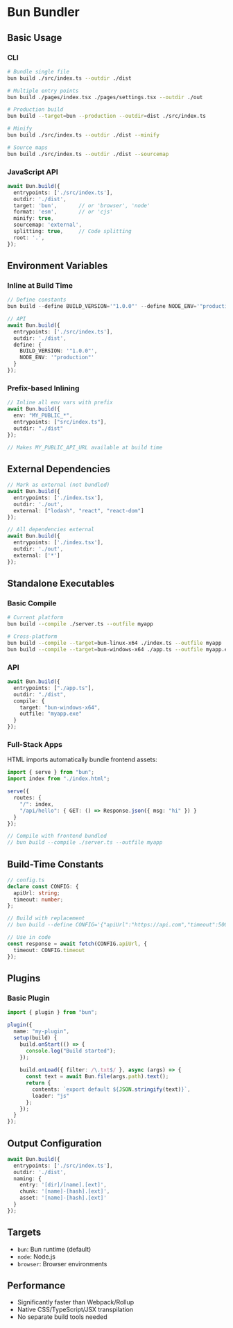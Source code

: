 # Bun Bundler

## Basic Usage

### CLI
```bash
# Bundle single file
bun build ./src/index.ts --outdir ./dist

# Multiple entry points
bun build ./pages/index.tsx ./pages/settings.tsx --outdir ./out

# Production build
bun build --target=bun --production --outdir=dist ./src/index.ts

# Minify
bun build ./src/index.ts --outdir ./dist --minify

# Source maps
bun build ./src/index.ts --outdir ./dist --sourcemap
```

### JavaScript API
```typescript
await Bun.build({
  entrypoints: ['./src/index.ts'],
  outdir: './dist',
  target: 'bun',       // or 'browser', 'node'
  format: 'esm',       // or 'cjs'
  minify: true,
  sourcemap: 'external',
  splitting: true,     // Code splitting
  root: '.',
});
```

## Environment Variables

### Inline at Build Time
```typescript
// Define constants
bun build --define BUILD_VERSION='"1.0.0"' --define NODE_ENV='"production"' src/index.ts --outdir ./dist

// API
await Bun.build({
  entrypoints: ['./src/index.ts'],
  outdir: './dist',
  define: {
    BUILD_VERSION: '"1.0.0"',
    NODE_ENV: '"production"'
  }
});
```

### Prefix-based Inlining
```typescript
// Inline all env vars with prefix
await Bun.build({
  env: "MY_PUBLIC_*",
  entrypoints: ["src/index.ts"],
  outdir: "./dist"
});

// Makes MY_PUBLIC_API_URL available at build time
```

## External Dependencies
```typescript
// Mark as external (not bundled)
await Bun.build({
  entrypoints: ['./index.tsx'],
  outdir: './out',
  external: ["lodash", "react", "react-dom"]
});

// All dependencies external
await Bun.build({
  entrypoints: ['./index.tsx'],
  outdir: './out',
  external: ['*']
});
```

## Standalone Executables

### Basic Compile
```bash
# Current platform
bun build --compile ./server.ts --outfile myapp

# Cross-platform
bun build --compile --target=bun-linux-x64 ./index.ts --outfile myapp
bun build --compile --target=bun-windows-x64 ./app.ts --outfile myapp.exe
```

### API
```typescript
await Bun.build({
  entrypoints: ["./app.ts"],
  outdir: "./dist",
  compile: {
    target: "bun-windows-x64",
    outfile: "myapp.exe"
  }
});
```

### Full-Stack Apps
HTML imports automatically bundle frontend assets:
```typescript
import { serve } from "bun";
import index from "./index.html";

serve({
  routes: {
    "/": index,
    "/api/hello": { GET: () => Response.json({ msg: "hi" }) }
  }
});

// Compile with frontend bundled
// bun build --compile ./server.ts --outfile myapp
```

## Build-Time Constants
```typescript
// config.ts
declare const CONFIG: {
  apiUrl: string;
  timeout: number;
};

// Build with replacement
// bun build --define CONFIG='{"apiUrl":"https://api.com","timeout":5000}'

// Use in code
const response = await fetch(CONFIG.apiUrl, {
  timeout: CONFIG.timeout
});
```

## Plugins

### Basic Plugin
```typescript
import { plugin } from "bun";

plugin({
  name: "my-plugin",
  setup(build) {
    build.onStart(() => {
      console.log("Build started");
    });
    
    build.onLoad({ filter: /\.txt$/ }, async (args) => {
      const text = await Bun.file(args.path).text();
      return {
        contents: `export default ${JSON.stringify(text)}`,
        loader: "js"
      };
    });
  }
});
```

## Output Configuration
```typescript
await Bun.build({
  entrypoints: ['./src/index.ts'],
  outdir: './dist',
  naming: {
    entry: '[dir]/[name].[ext]',
    chunk: '[name]-[hash].[ext]',
    asset: '[name]-[hash].[ext]'
  }
});
```

## Targets
- `bun`: Bun runtime (default)
- `node`: Node.js
- `browser`: Browser environments

## Performance
- Significantly faster than Webpack/Rollup
- Native CSS/TypeScript/JSX transpilation
- No separate build tools needed
